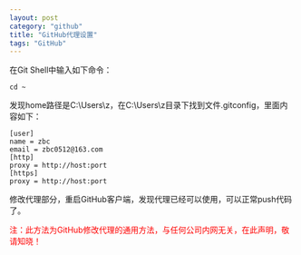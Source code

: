 ```yaml
---
layout: post
category: "github"
title: "GitHub代理设置"
tags: "GitHub"
---
```


在Git Shell中输入如下命令：  

    cd ~

发现home路径是C:\Users\z，在C:\Users\z目录下找到文件.gitconfig，里面内容如下：  

    [user]
    name = zbc
    email = zbc0512@163.com
    [http]
    proxy = http://host:port
    [https]
    proxy = http://host:port

修改代理部分，重启GitHub客户端，发现代理已经可以使用，可以正常push代码了。  

<font color="#F00">注：此方法为GitHub修改代理的通用方法，与任何公司内网无关，在此声明，敬请知晓！</font>  
